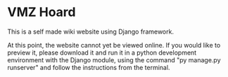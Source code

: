 # VMZ Hoard

This is a self made wiki website using Django framework.

At this point, the website cannot yet be viewed online. If you would like to preview it, please download it and run it in a python development environment with the Django module, using the command "py manage.py runserver" and follow the instructions from the terminal.
